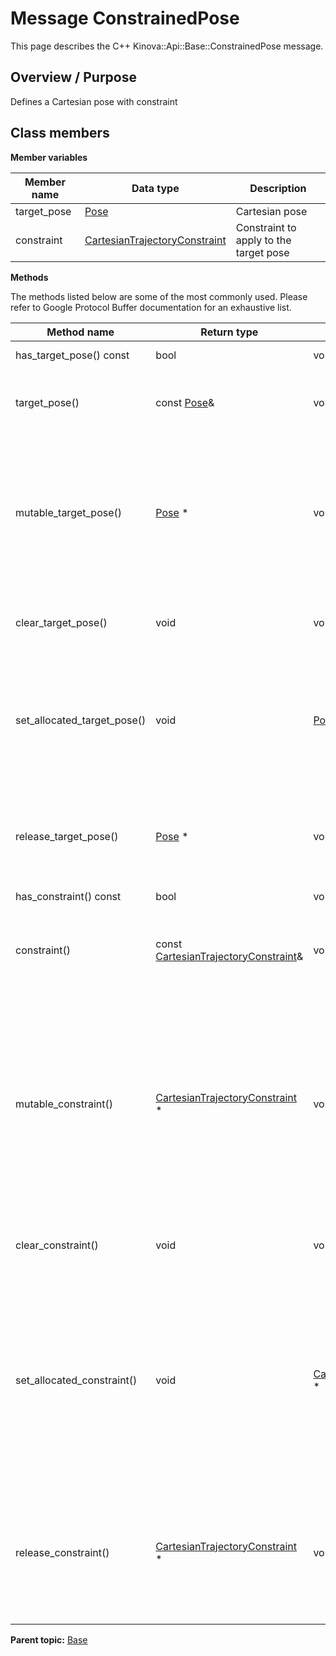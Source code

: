 # Message ConstrainedPose

This page describes the C++ Kinova::Api::Base::ConstrainedPose message.

## Overview / Purpose

Defines a Cartesian pose with constraint

## Class members

 **Member variables** 

|Member name|Data type|Description|
|-----------|---------|-----------|
|target\_pose| [Pose](msg_Base_Pose.md#)|Cartesian pose|
|constraint| [CartesianTrajectoryConstraint](msg_Base_CartesianTrajectoryConstraint.md#)|Constraint to apply to the target pose|

 **Methods** 

The methods listed below are some of the most commonly used. Please refer to Google Protocol Buffer documentation for an exhaustive list.

|Method name|Return type|Input type|Description|
|-----------|-----------|----------|-----------|
|has\_target\_pose\(\) const|bool|void|Returns true if target\_pose is set.|
|target\_pose\(\)|const [Pose](msg_Base_Pose.md#)&|void|Returns the current value of target\_pose. If target\_pose is not set, returns a [Pose](msg_Base_Pose.md#) with none of its fields set \(possibly target\_pose::default\_instance\(\)\).|
|mutable\_target\_pose\(\)| [Pose](msg_Base_Pose.md#) \*|void|Returns a pointer to the mutable [Pose](msg_Base_Pose.md#) object that stores the field's value. If the field was not set prior to the call, then the returned [Pose](msg_Base_Pose.md#) will have none of its fields set \(i.e. it will be identical to a newly-allocated [Pose](msg_Base_Pose.md#)\). After calling this, has\_target\_pose\(\) will return true and target\_pose\(\) will return a reference to the same instance of [Pose](msg_Base_Pose.md#).|
|clear\_target\_pose\(\)|void|void|Clears the value of the field. After calling this, has\_target\_pose\(\) will return false and target\_pose\(\) will return the default value.|
|set\_allocated\_target\_pose\(\)|void| [Pose](msg_Base_Pose.md#) \*|Sets the [Pose](msg_Base_Pose.md#) object to the field and frees the previous field value if it exists. If the [Pose](msg_Base_Pose.md#) pointer is not NULL, the message takes ownership of the allocated [Pose](msg_Base_Pose.md#) object and has\_ [Pose](msg_Base_Pose.md#)\(\) will return true. Otherwise, if the target\_pose is NULL, the behavior is the same as calling clear\_target\_pose\(\).|
|release\_target\_pose\(\)| [Pose](msg_Base_Pose.md#) \*|void|Releases the ownership of the field and returns the pointer of the [Pose](msg_Base_Pose.md#) object. After calling this, caller takes the ownership of the allocated [Pose](msg_Base_Pose.md#) object, has\_target\_pose\(\) will return false, and target\_pose\(\) will return the default value.|
|has\_constraint\(\) const|bool|void|Returns true if constraint is set.|
|constraint\(\)|const [CartesianTrajectoryConstraint](msg_Base_CartesianTrajectoryConstraint.md#)&|void|Returns the current value of constraint. If constraint is not set, returns a [CartesianTrajectoryConstraint](msg_Base_CartesianTrajectoryConstraint.md#) with none of its fields set \(possibly constraint::default\_instance\(\)\).|
|mutable\_constraint\(\)| [CartesianTrajectoryConstraint](msg_Base_CartesianTrajectoryConstraint.md#) \*|void|Returns a pointer to the mutable [CartesianTrajectoryConstraint](msg_Base_CartesianTrajectoryConstraint.md#) object that stores the field's value. If the field was not set prior to the call, then the returned [CartesianTrajectoryConstraint](msg_Base_CartesianTrajectoryConstraint.md#) will have none of its fields set \(i.e. it will be identical to a newly-allocated [CartesianTrajectoryConstraint](msg_Base_CartesianTrajectoryConstraint.md#)\). After calling this, has\_constraint\(\) will return true and constraint\(\) will return a reference to the same instance of [CartesianTrajectoryConstraint](msg_Base_CartesianTrajectoryConstraint.md#).|
|clear\_constraint\(\)|void|void|Clears the value of the field. After calling this, has\_constraint\(\) will return false and constraint\(\) will return the default value.|
|set\_allocated\_constraint\(\)|void| [CartesianTrajectoryConstraint](msg_Base_CartesianTrajectoryConstraint.md#) \*|Sets the [CartesianTrajectoryConstraint](msg_Base_CartesianTrajectoryConstraint.md#) object to the field and frees the previous field value if it exists. If the [CartesianTrajectoryConstraint](msg_Base_CartesianTrajectoryConstraint.md#) pointer is not NULL, the message takes ownership of the allocated [CartesianTrajectoryConstraint](msg_Base_CartesianTrajectoryConstraint.md#) object and has\_ [CartesianTrajectoryConstraint](msg_Base_CartesianTrajectoryConstraint.md#)\(\) will return true. Otherwise, if the constraint is NULL, the behavior is the same as calling clear\_constraint\(\).|
|release\_constraint\(\)| [CartesianTrajectoryConstraint](msg_Base_CartesianTrajectoryConstraint.md#) \*|void|Releases the ownership of the field and returns the pointer of the [CartesianTrajectoryConstraint](msg_Base_CartesianTrajectoryConstraint.md#) object. After calling this, caller takes the ownership of the allocated [CartesianTrajectoryConstraint](msg_Base_CartesianTrajectoryConstraint.md#) object, has\_constraint\(\) will return false, and constraint\(\) will return the default value.|

**Parent topic:** [Base](../references/summary_Base.md)

